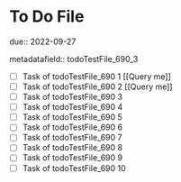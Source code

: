 # To Do File

due:: 2022-09-27

metadatafield:: todoTestFile_690_3

- [ ] Task of todoTestFile_690 1 [[Query me]]
- [ ] Task of todoTestFile_690 2 [[Query me]]
- [ ] Task of todoTestFile_690 3
- [ ] Task of todoTestFile_690 4
- [ ] Task of todoTestFile_690 5
- [ ] Task of todoTestFile_690 6
- [ ] Task of todoTestFile_690 7
- [ ] Task of todoTestFile_690 8
- [ ] Task of todoTestFile_690 9
- [ ] Task of todoTestFile_690 10
